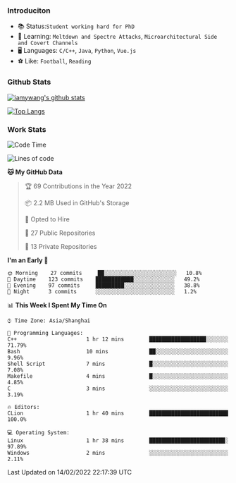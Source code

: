### Introduciton

- 📚 Status:`Student working hard for PhD`
- 🔎 Learning: `Meltdown and Spectre Attacks`, `Microarchitectural Side and Covert Channels`
- 🖥️ Languages: `C/C++`, `Java`, `Python`, `Vue.js`
- ⚽ Like: `Football`, `Reading`

### Github Stats

[![iamywang's github stats](https://github-readme-stats.vercel.app/api?username=iamywang&count_private=true&show_icons=true)]()

[![Top Langs](https://github-readme-stats.vercel.app/api/top-langs/?username=iamywang&layout=compact)]()

### Work Stats

<!--START_SECTION:waka-->
![Code Time](http://img.shields.io/badge/Code%20Time-100%20hrs%2045%20mins-blue)

![Lines of code](https://img.shields.io/badge/From%20Hello%20World%20I%27ve%20Written-534%20Thousand%20lines%20of%20code-blue)

**🐱 My GitHub Data** 

> 🏆 69 Contributions in the Year 2022
 > 
> 📦 2.2 MB Used in GitHub's Storage 
 > 
> 💼 Opted to Hire
 > 
> 📜 27 Public Repositories 
 > 
> 🔑 13 Private Repositories  
 > 
**I'm an Early 🐤** 

```text
🌞 Morning    27 commits     ██░░░░░░░░░░░░░░░░░░░░░░░   10.8% 
🌆 Daytime    123 commits    ████████████░░░░░░░░░░░░░   49.2% 
🌃 Evening    97 commits     █████████░░░░░░░░░░░░░░░░   38.8% 
🌙 Night      3 commits      ░░░░░░░░░░░░░░░░░░░░░░░░░   1.2%

```


📊 **This Week I Spent My Time On** 

```text
⌚︎ Time Zone: Asia/Shanghai

💬 Programming Languages: 
C++                      1 hr 12 mins        ██████████████████░░░░░░░   71.79% 
Bash                     10 mins             ██░░░░░░░░░░░░░░░░░░░░░░░   9.96% 
Shell Script             7 mins              █░░░░░░░░░░░░░░░░░░░░░░░░   7.08% 
Makefile                 4 mins              █░░░░░░░░░░░░░░░░░░░░░░░░   4.85% 
C                        3 mins              ░░░░░░░░░░░░░░░░░░░░░░░░░   3.19%

🔥 Editors: 
CLion                    1 hr 40 mins        █████████████████████████   100.0%

💻 Operating System: 
Linux                    1 hr 38 mins        ████████████████████████░   97.89% 
Windows                  2 mins              ░░░░░░░░░░░░░░░░░░░░░░░░░   2.11%

```


 Last Updated on 14/02/2022 22:17:39 UTC
<!--END_SECTION:waka-->

